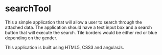 # searchTool

This a simple application that will allow a user to search through the attached data. 
The application should have a text input box and a search button that will execute the search. 
Tile borders would be either red or blue depending on the gender.

This application is built using HTML5, CSS3 and angularJs.
